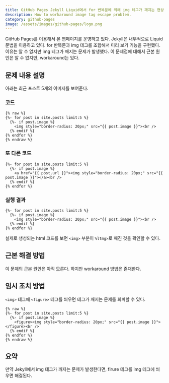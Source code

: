 ```yaml
---
title: GitHub Pages Jekyll Liquid에서 for 반복문에 의해 img 테그가 깨지는 현상
description: How to workaround image tag escape problem.
category: github-pages
image: /assets/images/github-pages/logo.png
---
```


GitHub Pages를 이용해서 본 웹페이지를 운영하고 있다. 
Jekyll은 내부적으로 Liquid 문법을 이용하고 있다. 
for 반복문과 img 테그를 조합해서 미리 보기 기능을 구현했다. 
이유는 알 수 없지만 img 테그가 깨지는 문제가 발생했다. 
이 문제점에 대해서 근본 원인은 알 수 없지만, workaround는 있다. 


문제 내용 설명
---

아래는 최근 포스트 5개의 이미지를 보여준다.

### 코드
```
{% raw %}
{%- for post in site.posts limit:5 %}
  {%- if post.image %}
    <img style="border-radius: 20px;" src="{{ post.image }}"><br />
  {% endif %}
{% endfor %}
{% endraw %}
```

### 또 다른 코드
```
{%- for post in site.posts limit:5 %}
  {%- if post.image %}
    <a href="{{ post.url }}"><img style="border-radius: 20px;" src="{{ post.image }}"></a><br />
  {% endif %}
{% endfor %}
```

### 실행 결과
```
{%- for post in site.posts limit:5 %}
  {%- if post.image %}
    <img style="border-radius: 20px;" src="{{ post.image }}"><br />
  {% endif %}
{% endfor %}
```

실제로 생성되는 html 코드를 보면 `<img>` 부분이 `%ltmg>`로 깨진 것을 확인할 수 있다. 

근본 해결 방법
---

이 문제의 근본 원인은 아직 모른다. 
하지만 workaround 방법은 존재한다. 


임시 조치 방법
---

`<img>` 테그에 `<figure>` 테그를 씌우면 테그가 깨지는 문제를 회피할 수 있다. 

```
{% raw %}
{%- for post in site.posts limit:5 %}
  {%- if post.image %}
    <figure><img style="border-radius: 20px;" src="{{ post.image }}"></figure><br />
  {% endif %}
{% endfor %}
{% endraw %}
```


요약
---
만약 Jekyll에서 img 테그가 깨지는 문제가 발생한다면, 
firure 테그를 img 테그에 씌우면 해결된다. 

